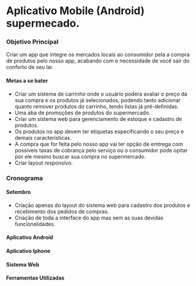 # Aplicativo Mobile (Android) supermecado.

### Objetivo Principal

Criar um app que integre os mercados locais ao consumidor pela a compra de produtos pelo nosso app, 
acabando com e necessidade de você sair do conforto de seu lar.

#### Metas a se bater

* Criar um sistema de carrinho onde o usuário podera avaliar o preço da sua compra e os produtos já selecionados, podendo tanto adicionar
 quanto remover produtos do carrinho, tendo listas já pré-definidas.
* Uma aba de promoções de produtos do supermercado.
* Criar um sistema web para gerenciamento de estoque e cadastro de produtos. 
* Os produtos no app devem ter etiquetas especificando o seu preço e demais características.
* A compra que for feita pelo nosso app vai ter opção de emtrega com possiveis taxas de cobrança pelo serviço ou o consumidor pode opitar por ele mesmo buscar sua compra no supermercado.
* Criar layout responsivo.     

### Cronograma

#### Setembro

* Criação apenas do layout do sistema web para cadastro dos produtos e recebimento dos pedidos de compras.
* Criação de toda a interface do app mas sem as suas devidas funcionalidades.


#### Aplicativo Android


#### Aplicativo Iphone


#### Sistema Web


#### Ferramentas Utilizadas
